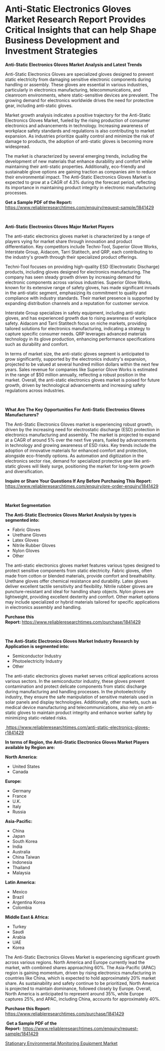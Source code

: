 <p><h1>Anti-Static Electronics Gloves Market Research Report Provides Critical Insights that can help Shape Business Development and Investment Strategies</h1></p><p><strong>Anti-Static Electronics Gloves Market Analysis and Latest Trends</strong></p>
<p><p>Anti-Static Electronics Gloves are specialized gloves designed to prevent static electricity from damaging sensitive electronic components during handling or assembly. These gloves are essential in various industries, particularly in electronics manufacturing, telecommunications, and cleanroom environments, where static-sensitive devices are prevalent. The growing demand for electronics worldwide drives the need for protective gear, including anti-static gloves.</p><p>Market growth analysis indicates a positive trajectory for the Anti-Static Electronics Gloves Market, fueled by the rising production of consumer electronics and advancements in technology. Increasing awareness of workplace safety standards and regulations is also contributing to market expansion. As industries prioritize quality control and minimize the risk of damage to products, the adoption of anti-static gloves is becoming more widespread.</p><p>The market is characterized by several emerging trends, including the development of new materials that enhance durability and comfort while maintaining their anti-static properties. Additionally, eco-friendly and sustainable glove options are gaining traction as companies aim to reduce their environmental impact. The Anti-Static Electronics Gloves Market is expected to grow at a CAGR of 4.3% during the forecast period, reflecting its importance in maintaining product integrity in electronic manufacturing processes.</p></p>
<p><strong>Get a Sample PDF of the Report:&nbsp;</strong> <a href="https://www.reliableresearchtimes.com/enquiry/request-sample/1841429?utm_campaign=2719&utm_medium=2&utm_source=Github&utm_content=ia&utm_term=12042025&utm_id=anti-static-electronics-gloves">https://www.reliableresearchtimes.com/enquiry/request-sample/1841429</a></p>
<p>&nbsp;</p>
<p><strong>Anti-Static Electronics Gloves Major Market Players</strong></p>
<p><p>The anti-static electronics gloves market is characterized by a range of players vying for market share through innovation and product differentiation. Key competitors include Techni-Tool, Superior Glove Works, Interstate Group, Aidacom, Tarri Statitech, and QRP, each contributing to the industry's growth through their specialized product offerings.</p><p>Techni-Tool focuses on providing high-quality ESD (Electrostatic Discharge) products, including gloves designed for electronics manufacturing. The company has seen steady growth driven by increasing demand for electronic components across various industries. Superior Glove Works, known for its extensive range of safety gloves, has made significant inroads in the anti-static segment, emphasizing its commitment to quality and compliance with industry standards. Their market presence is supported by expanding distribution channels and a reputation for customer service.</p><p>Interstate Group specializes in safety equipment, including anti-static gloves, and has experienced growth due to rising awareness of workplace safety. Aidacom and Tarri Statitech focus on niche markets, providing tailored solutions for electronics manufacturing, indicating a strategy to capture specific consumer needs. QRP leverages advanced materials technology in its glove production, enhancing performance specifications such as durability and comfort.</p><p>In terms of market size, the anti-static gloves segment is anticipated to grow significantly, supported by the electronics industry's expansion, projected to be valued at several hundred million dollars within the next few years. Sales revenue for companies like Superior Glove Works is estimated in the range of $50 million annually, reflecting a robust position in the market. Overall, the anti-static electronics gloves market is poised for future growth, driven by technological advancements and increasing safety regulations across industries.</p></p>
<p>&nbsp;</p>
<p><strong>What Are The Key Opportunities For Anti-Static Electronics Gloves Manufacturers?</strong></p>
<p><p>The Anti-Static Electronics Gloves market is experiencing robust growth, driven by the increasing need for electrostatic discharge (ESD) protection in electronics manufacturing and assembly. The market is projected to expand at a CAGR of around 5% over the next five years, fueled by advancements in technology and growing awareness of ESD risks. Key trends include the adoption of innovative materials for enhanced comfort and protection, alongside eco-friendly options. As automation and digitization in the electronics sector rise, demand for specialized protective gear like anti-static gloves will likely surge, positioning the market for long-term growth and diversification.</p></p>
<p><strong>Inquire or Share Your Questions If Any Before Purchasing This Report:</strong> <a href="https://www.reliableresearchtimes.com/enquiry/pre-order-enquiry/1841429?utm_campaign=2719&utm_medium=2&utm_source=Github&utm_content=ia&utm_term=12042025&utm_id=anti-static-electronics-gloves">https://www.reliableresearchtimes.com/enquiry/pre-order-enquiry/1841429</a></p>
<p>&nbsp;</p>
<p><strong>Market Segmentation</strong></p>
<p><strong>The Anti-Static Electronics Gloves Market Analysis by types is segmented into:</strong></p>
<p><ul><li>Fabric Gloves</li><li>Urethane Gloves</li><li>Latex Gloves</li><li>Nitrile Rubber Gloves</li><li>Nylon Gloves</li><li>Other</li></ul></p>
<p><p>The anti-static electronics gloves market features various types designed to protect sensitive components from static electricity. Fabric gloves, often made from cotton or blended materials, provide comfort and breathability. Urethane gloves offer chemical resistance and durability. Latex gloves deliver excellent tactile sensitivity and flexibility. Nitrile rubber gloves are puncture-resistant and ideal for handling sharp objects. Nylon gloves are lightweight, providing excellent dexterity and comfort. Other market options may include specialized or hybrid materials tailored for specific applications in electronics assembly and handling.</p></p>
<p><strong>Purchase this Report:&nbsp;</strong><a href="https://www.reliableresearchtimes.com/purchase/1841429?utm_campaign=2719&utm_medium=2&utm_source=Github&utm_content=ia&utm_term=12042025&utm_id=anti-static-electronics-gloves">https://www.reliableresearchtimes.com/purchase/1841429</a></p>
<p>&nbsp;</p>
<p><strong>The Anti-Static Electronics Gloves Market Industry Research by Application is segmented into:</strong></p>
<p><ul><li>Semiconductor Industry</li><li>Photoelectricity Industry</li><li>Other</li></ul></p>
<p><p>The anti-static electronics gloves market serves critical applications across various sectors. In the semiconductor industry, these gloves prevent contamination and protect delicate components from static discharge during manufacturing and handling processes. In the photoelectricity industry, they ensure the safe manipulation of sensitive materials used in solar panels and display technologies. Additionally, other markets, such as medical device manufacturing and telecommunications, also rely on anti-static gloves to maintain product integrity and enhance worker safety by minimizing static-related risks.</p></p>
<p><a href="https://www.reliableresearchtimes.com/anti-static-electronics-gloves-r1841429?utm_campaign=2719&utm_medium=2&utm_source=Github&utm_content=ia&utm_term=12042025&utm_id=anti-static-electronics-gloves">&nbsp;https://www.reliableresearchtimes.com/anti-static-electronics-gloves-r1841429</a></p>
<p><strong>In terms of Region, the Anti-Static Electronics Gloves Market Players available by Region are:</strong></p>
<p>
    <p> <strong> North America: </strong>
        <ul>
            <li>United States</li>
            <li>Canada</li>
        </ul>
        </p> 
    <p> <strong> Europe: </strong>
        <ul>
            <li>Germany</li>
            <li>France</li>
            <li>U.K.</li>
            <li>Italy</li>
            <li>Russia</li>
        </ul>
        </p> 
    <p> <strong> Asia-Pacific: </strong>
        <ul>
            <li>China</li>
            <li>Japan</li>
            <li>South Korea</li>
            <li>India</li>
            <li>Australia</li>
            <li>China Taiwan</li>
            <li>Indonesia</li>
            <li>Thailand</li>
            <li>Malaysia</li>
        </ul>
        </p> 
    <p> <strong> Latin America: </strong>
        <ul>
            <li>Mexico</li>
            <li>Brazil</li>
            <li>Argentina Korea</li>
            <li>Colombia</li>
        </ul>
        </p> 
    <p> <strong> Middle East & Africa: </strong>
        <ul>
            <li>Turkey</li>
            <li>Saudi</li>
            <li>Arabia</li>
            <li>UAE</li>
            <li>Korea</li>
        </ul>
    </p>
    </p>
<p><p>The Anti-Static Electronics Gloves Market is experiencing significant growth across various regions. North America and Europe currently lead the market, with combined shares approaching 60%. The Asia-Pacific (APAC) region is gaining momentum, driven by rising electronics manufacturing in countries like China, which is expected to hold approximately 20% market share. As sustainability and safety continue to be prioritized, North America is projected to maintain dominance, followed closely by Europe. Overall, North America is anticipated to represent around 35%, while Europe captures 25%, and APAC, including China, accounts for approximately 40%.</p></p>
<p><strong>Purchase this Report: </strong><a href="https://www.reliableresearchtimes.com/purchase/1841429?utm_campaign=2719&utm_medium=2&utm_source=Github&utm_content=ia&utm_term=12042025&utm_id=anti-static-electronics-gloves">https://www.reliableresearchtimes.com/purchase/1841429</a></p>
<p>&nbsp;<strong>Get a Sample PDF of the Report:&nbsp;&nbsp;</strong><a href="https://www.reliableresearchtimes.com/enquiry/request-sample/1841429?utm_campaign=2719&utm_medium=2&utm_source=Github&utm_content=ia&utm_term=12042025&utm_id=anti-static-electronics-gloves">https://www.reliableresearchtimes.com/enquiry/request-sample/1841429</a></p>
<p><strong></strong></p>
<p><p><a href="https://github.com/tumacaakesha78/Market-Research-Report-List-1/blob/main/stationary-environmental-monitoring-equipment-market.md?utm_campaign=2719&utm_medium=2&utm_source=Github&utm_content=ia&utm_term=12042025&utm_id=anti-static-electronics-gloves">Stationary Environmental Monitoring Equipment Market</a></p></p>